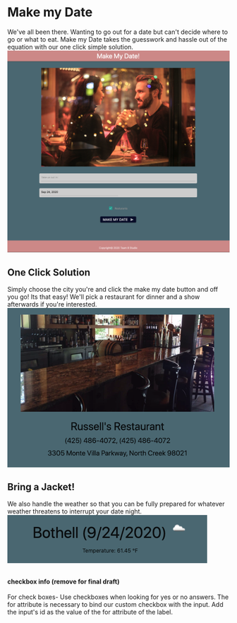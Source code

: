 # Make my Date

We've all been there. Wanting to go out for a date but can't decide where to go or what to eat. Make my Date takes the guesswork and hassle out of the equation with our one click simple solution.
![Landing Page](/assets/images/landingPage.png)

## One Click Solution

Simply choose the city you're and  click the make my date button and off you go! Its that easy! We'll pick a restaurant for dinner and a show afterwards if you're interested.
![Restaurant Suggestion](/assets/images/restaurantOption.png)

## Bring a Jacket!

We also handle the weather so that you can be fully prepared for whatever weather threatens to interrupt your date night. 
![weather advisory](/assets/images/weatherForDate.png)

## 












#### checkbox info (remove for final draft)
For check boxes- Use checkboxes when looking for yes or no answers. The for attribute is necessary to bind our custom checkbox with the input. Add the input's id as the value of the for attribute of the label.

